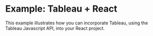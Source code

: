 # Example: Tableau + React

This example illustrates how you can incorporate Tableau, using the Tableau Javascript API, into your React project.
